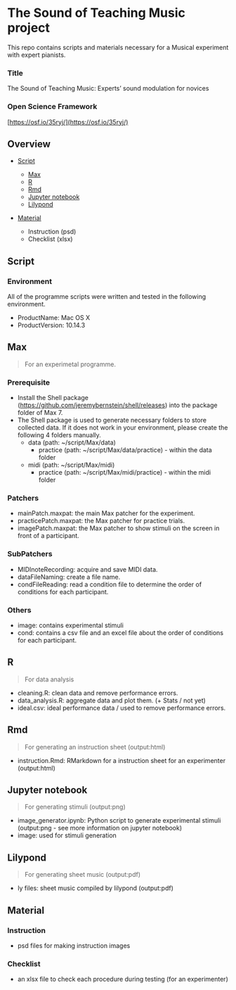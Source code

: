 # The Sound of Teaching Music project
This repo contains scripts and materials necessary for a Musical experiment with expert pianists.

### Title
The Sound of Teaching Music: Experts’ sound modulation for novices

### Open Science Framework
[https://osf.io/35ryj/](https://osf.io/35ryj/)


## Overview
- [Script](#Script)
    + [Max](#Max)
    + [R](#R)
    + [Rmd](#Rmd)
    + [Jupyter notebook](#Jupyter-notebook)
    + [Lilypond](#Lilypond)
    
- [Material](#Material)
    + Instruction (psd)
    + Checklist (xlsx)

## Script
### Environment
All of the programme scripts were written and tested in the following environment.

- ProductName:	Mac OS X  
- ProductVersion:	10.14.3

## Max
> For an experimetal programme.

### Prerequisite
- Install the Shell package (https://github.com/jeremybernstein/shell/releases) into the package folder of Max 7.
- The Shell package is used to generate necessary folders to store collected data. If it does not work in your environment, please create the following 4 folders manually.
    + data (path: ~/script/Max/data)
        + practice (path: ~/script/Max/data/practice) - within the data folder
    + midi (path: ~/script/Max/midi)
        + practice (path: ~/script/Max/midi/practice) - within the midi folder
        
### Patchers
- mainPatch.maxpat: the main Max patcher for the experiment.
- practicePatch.maxpat: the Max patcher for practice trials.
- imagePatch.maxpat: the Max patcher to show stimuli on the screen in front of a participant.

### SubPatchers
- MIDInoteRecording: acquire and save MIDI data.
- dataFileNaming: create a file name.
- condFileReading: read a condition file to determine the order of conditions for each participant.

### Others
- image: contains experimental stimuli
- cond: contains a csv file and an excel file about the order of conditions for each participant.

## R
> For data analysis

- cleaning.R: clean data and remove performance errors.
- data_analysis.R: aggregate data and plot them. (+ Stats / not yet)
- ideal.csv: ideal performance data / used to remove performance errors.

## Rmd
> For generating an instruction sheet (output:html)

- instruction.Rmd: RMarkdown for a instruction sheet for an experimenter (output:html)

## Jupyter notebook
> For generating stimuli (output:png)

- image_generator.ipynb: Python script to generate experimental stimuli (output:png - see more information on jupyter notebook)
- image: used for stimuli generation

## Lilypond
> For generating sheet music (output:pdf)

- ly files: sheet music compiled by lilypond (output:pdf)

## Material
### Instruction
- psd files for making instruction images

### Checklist
- an xlsx file to check each procedure during testing (for an experimenter)
